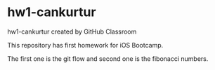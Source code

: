 # hw1-cankurtur
hw1-cankurtur created by GitHub Classroom

This repository has first homework for iOS Bootcamp.

The first one is the git flow and second one is the fibonacci numbers.

